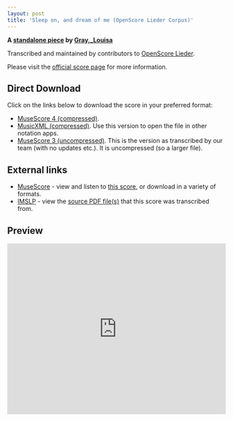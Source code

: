 ```yaml
---
layout: post
title: 'Sleep on, and dream of me (OpenScore Lieder Corpus)'
---
```


__A [standalone piece](https://fourscoreandmore.org/openscore/lieder/Gray%2C_Louisa/_/) by [Gray,_Louisa](https://fourscoreandmore.org/openscore/lieder/Gray%2C_Louisa)__

Transcribed and maintained by contributors to [OpenScore Lieder].

Please visit the [official score page] for more information.

[official score page]: https://musescore.com/openscore-lieder-corpus/scores/6620571
[OpenScore Lieder]: https://musescore.com/openscore-lieder-corpus

## Direct Download

Click on the links below to download the score in your preferred format:
- [MuseScore 4 (compressed)](https://fourscoreandmore.org/openscore/lieder/Gray%2C_Louisa/_/Sleep_on%2C_and_dream_of_me.mscz).
- [MusicXML (compressed)](https://fourscoreandmore.org/openscore/lieder/Gray%2C_Louisa/_/Sleep_on%2C_and_dream_of_me.mxl). Use this version to open the file in other notation apps.
- [MuseScore 3 (uncompressed)](https://raw.githubusercontent.com/OpenScore/Lieder/refs/heads/main/scores/Gray%2C_Louisa/_/Sleep_on%2C_and_dream_of_me/lc6620571.mscx). This is the version as transcribed by our team (with no updates etc.). It is uncompressed (so a larger file).

## External links

- [MuseScore] - view and listen to [this score][MuseScore], or download in a variety of formats.
- [IMSLP] - view the [source PDF file(s)][IMSLP] that this score was transcribed from.

[MuseScore]: https://musescore.com/score/6620571
[IMSLP]: https://imslp.org/wiki/Special:ReverseLookup/676491

## Preview

<iframe width="100%" height="394" src="https://musescore.com/openscore-lieder-corpus/scores/6620571/embed" frameborder="0" allowfullscreen allow="autoplay; fullscreen"></iframe>
